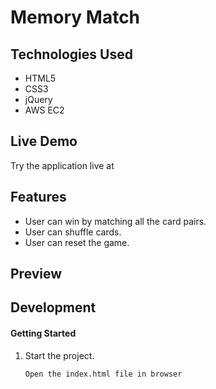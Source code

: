 # Memory Match



## Technologies Used

- HTML5
- CSS3
- jQuery
- AWS EC2

## Live Demo

Try the application live at 

## Features

- User can win by matching all the card pairs.
- User can shuffle cards.
- User can reset the game.

## Preview



## Development



#### Getting Started

1. Start the project. 

    ```shell
    Open the index.html file in browser
    ```
